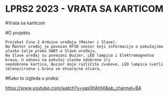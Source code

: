 # LPRS2 2023 - VRATA SA KARTICOM

#Vrata sa karticom

#O projektu
```
Projekat čine 2 Arduino uređaja (Master i Slave).
Na Master uređaj je povezan RFID senzor koji informacije o pokušajima ulaska šalje preko UART-a Slave uređaju.
Na Slave uređaj su povezani Buzzer, LED lampica i Elektromagnetna brava. U odnosu na pokušaj ulaska odobrene ili 
neodobrene kartice, Buzzer daje različite zvukove, LED lampica svetli zeleno/crveno i brava se otvara/ne otvara.
```

#Kako to izgleda u praksi

https://www.youtube.com/watch?v=yas0ItAhhII&ab_channel=BA
